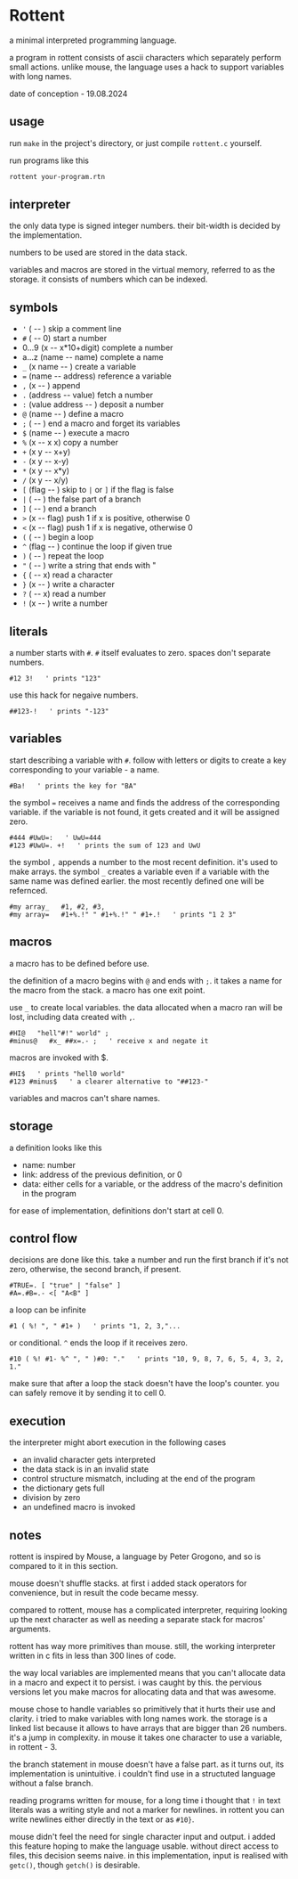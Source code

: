 # Rottent

a minimal interpreted programming language.

a program in rottent consists of ascii characters which separately perform small actions. unlike mouse, the language uses a hack to support variables with long names.

date of conception - 19.08.2024

## usage

run `make` in the project's directory, or just compile `rottent.c` yourself.

run programs like this

```sh
rottent your-program.rtn
```

## interpreter

the only data type is signed integer numbers. their bit-width is decided by the implementation.

numbers to be used are stored in the data stack.

variables and macros are stored in the virtual memory, referred to as the storage. it consists of numbers which can be indexed.


## symbols

- `'` ( -- ) skip a comment line
- `#` ( -- 0) start a number
- 0...9 (x -- x*10+digit) complete a number
- a...z (name -- name) complete a name
- `_` (x name -- ) create a variable
- `=` (name -- address) reference a variable
- `,` (x -- ) append
- `.` (address -- value) fetch a number
- `:` (value address -- ) deposit a number
- `@` (name -- ) define a macro
- `;` ( -- ) end a macro and forget its variables
- `$` (name -- ) execute a macro
- `%` (x -- x x) copy a number
- `+` (x y -- x+y)
- `-` (x y -- x-y)
- `*` (x y -- x*y)
- `/` (x y -- x/y)
- `[` (flag -- ) skip to `|` or `]` if the flag is false
- `|` ( -- ) the false part of a branch
- `]` ( -- ) end a branch
- `>` (x -- flag) push 1 if x is positive, otherwise 0
- `<` (x -- flag) push 1 if x is negative, otherwise 0
- `(` ( -- ) begin a loop
- `^` (flag -- ) continue the loop if given true
- `)` ( -- ) repeat the loop
- `"` ( -- ) write a string that ends with "
- `{` ( -- x) read a character
- `}` (x -- ) write a character
- `?` ( -- x) read a number
- `!` (x -- ) write a number


## literals

a number starts with `#`. `#` itself evaluates to zero. spaces don't separate numbers.

```
#12 3!   ' prints "123"
```

use this hack for negaive numbers.

```
##123-!   ' prints "-123"
```


## variables

start describing a variable with `#`. follow with letters or digits to create a key corresponding to your variable - a name.

```
#Ba!   ' prints the key for "BA"
```

the symbol `=` receives a name and finds the address of the corresponding variable. if the variable is not found, it gets created and it will be assigned zero.

```
#444 #UwU=:   ' UwU=444
#123 #UwU=. +!   ' prints the sum of 123 and UwU
```

the symbol `,` appends a number to the most recent definition. it's used to make arrays. the symbol `_` creates a variable even if a variable with the same name was defined earlier. the most recently defined one will be refernced.

```
#my array_   #1, #2, #3,
#my array=   #1+%.!" " #1+%.!" " #1+.!   ' prints "1 2 3"
```


## macros

a macro has to be defined before use.

the definition of a macro begins with `@` and ends with `;`. it takes a name for the macro from the stack. a macro has one exit point.

use `_` to create local variables. the data allocated when a macro ran will be lost, including data created with `,`.

```
#HI@   "hell"#!" world" ;
#minus@   #x_ ##x=.- ;   ' receive x and negate it
```

macros are invoked with $.

```
#HI$   ' prints "hell0 world"
#123 #minus$   ' a clearer alternative to "##123-"
```

variables and macros can't share names.


## storage

a definition looks like this
- name: number
- link: address of the previous definition, or 0
- data: either cells for a variable, or the address of the macro's definition in the program

for ease of implementation, definitions don't start at cell 0.


## control flow

decisions are done like this. take a number and run the first branch if it's not zero, otherwise, the second branch, if present.

```
#TRUE=. [ "true" | "false" ]
#A=.#B=.- <[ "A<B" ]
```

a loop can be infinite

```
#1 ( %! ", " #1+ )   ' prints "1, 2, 3,"...
```

or conditional. `^` ends the loop if it receives zero.

```
#10 ( %! #1- %^ ", " )#0: "."   ' prints "10, 9, 8, 7, 6, 5, 4, 3, 2, 1."
```

make sure that after a loop the stack doesn't have the loop's counter. you can safely remove it by sending it to cell 0.


## execution

the interpreter might abort execution in the following cases
- an invalid character gets interpreted
- the data stack is in an invalid state
- control structure mismatch, including at the end of the program
- the dictionary gets full
- division by zero
- an undefined macro is invoked


## notes

rottent is inspired by Mouse, a language by Peter Grogono, and so is compared to it in this section.

mouse doesn't shuffle stacks. at first i added stack operators for convenience, but in result the code became messy.

compared to rottent, mouse has a complicated interpreter, requiring looking up the next character as well as needing a separate stack for macros' arguments.

rottent has way more primitives than mouse. still, the working interpreter written in c fits in less than 300 lines of code.

the way local variables are implemented means that you can't allocate data in a macro and expect it to persist. i was caught by this. the pervious versions let you make macros for allocating data and that was awesome.

mouse chose to handle variables so primitively that it hurts their use and clarity. i tried to make variables with long names work. the storage is a linked list because it allows to have arrays that are bigger than 26 numbers. it's a jump in complexity. in mouse it takes one character to use a variable, in rottent - 3.

the branch statement in mouse doesn't have a false part. as it turns out, its implementation is unintuitive. i couldn't find use in a structuted language without a false branch.

reading programs written for mouse, for a long time i thought that `!` in text literals was a writing style and not a marker for newlines. in rottent you can write newlines either directly in the text or as `#10}`.

mouse didn't feel the need for single character input and output. i added this feature hoping to make the language usable. without direct access to files, this decision seems naive. in this implementation, input is realised with `getc()`, though `getch()` is desirable.
